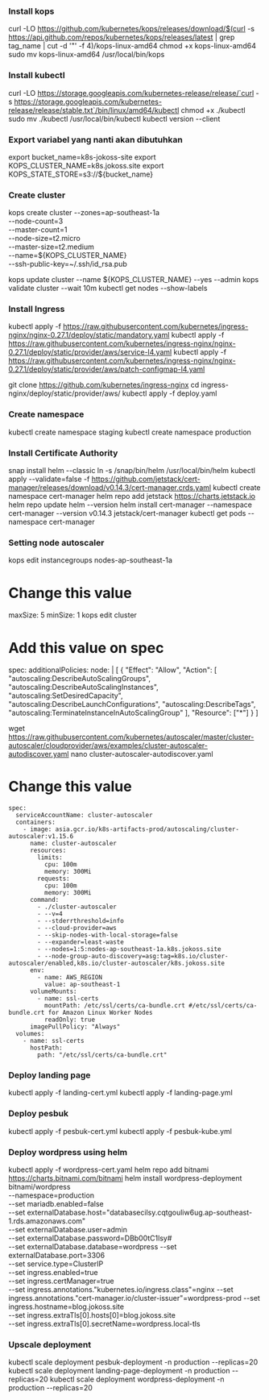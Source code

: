 ### Install kops ###
curl -LO https://github.com/kubernetes/kops/releases/download/$(curl -s https://api.github.com/repos/kubernetes/kops/releases/latest | grep tag_name | cut -d '"' -f 4)/kops-linux-amd64
chmod +x kops-linux-amd64
sudo mv kops-linux-amd64 /usr/local/bin/kops

### Install kubectl ###
curl -LO https://storage.googleapis.com/kubernetes-release/release/`curl -s https://storage.googleapis.com/kubernetes-release/release/stable.txt`/bin/linux/amd64/kubectl
chmod +x ./kubectl
sudo mv ./kubectl /usr/local/bin/kubectl
kubectl version --client

### Export variabel yang nanti akan dibutuhkan  ###
export bucket_name=k8s-jokoss-site
export KOPS_CLUSTER_NAME=k8s.jokoss.site
export KOPS_STATE_STORE=s3://${bucket_name}

### Create cluster ###
kops create cluster --zones=ap-southeast-1a \
--node-count=3 \
--master-count=1 \
--node-size=t2.micro \
--master-size=t2.medium \
--name=${KOPS_CLUSTER_NAME} \
--ssh-public-key=~/.ssh/id_rsa.pub

kops update cluster --name ${KOPS_CLUSTER_NAME} --yes --admin
kops validate cluster --wait 10m
kubectl get nodes --show-labels

### Install Ingress ###
kubectl apply -f https://raw.githubusercontent.com/kubernetes/ingress-nginx/nginx-0.27.1/deploy/static/mandatory.yaml
kubectl apply -f https://raw.githubusercontent.com/kubernetes/ingress-nginx/nginx-0.27.1/deploy/static/provider/aws/service-l4.yaml
kubectl apply -f https://raw.githubusercontent.com/kubernetes/ingress-nginx/nginx-0.27.1/deploy/static/provider/aws/patch-configmap-l4.yaml

git clone https://github.com/kubernetes/ingress-nginx
cd ingress-nginx/deploy/static/provider/aws/
kubectl apply -f deploy.yaml

### Create namespace ###
kubectl create namespace staging
kubectl create namespace production

### Install Certificate Authority ###
snap install helm --classic
ln -s /snap/bin/helm /usr/local/bin/helm
kubectl apply --validate=false -f https://github.com/jetstack/cert-manager/releases/download/v0.14.3/cert-manager.crds.yaml
kubectl create namespace cert-manager
helm repo add jetstack https://charts.jetstack.io
helm repo update
helm --version
helm install cert-manager --namespace cert-manager --version v0.14.3 jetstack/cert-manager
kubectl get pods --namespace cert-manager

### Setting node autoscaler ###
kops edit instancegroups nodes-ap-southeast-1a
# Change this value
  maxSize: 5
  minSize: 1
kops edit cluster
# Add this value on spec
spec:
  additionalPolicies:
    node: |
      [
        {
          "Effect": "Allow",
          "Action": [
            "autoscaling:DescribeAutoScalingGroups",
            "autoscaling:DescribeAutoScalingInstances",
            "autoscaling:SetDesiredCapacity",
            "autoscaling:DescribeLaunchConfigurations",
            "autoscaling:DescribeTags",
            "autoscaling:TerminateInstanceInAutoScalingGroup"
          ],
          "Resource": ["*"]
        }
      ]

wget https://raw.githubusercontent.com/kubernetes/autoscaler/master/cluster-autoscaler/cloudprovider/aws/examples/cluster-autoscaler-autodiscover.yaml
nano cluster-autoscaler-autodiscover.yaml
# Change this value
    spec:
      serviceAccountName: cluster-autoscaler
      containers:
        - image: asia.gcr.io/k8s-artifacts-prod/autoscaling/cluster-autoscaler:v1.15.6
          name: cluster-autoscaler
          resources:
            limits:
              cpu: 100m
              memory: 300Mi
            requests:
              cpu: 100m
              memory: 300Mi
          command:
            - ./cluster-autoscaler
            - --v=4
            - --stderrthreshold=info
            - --cloud-provider=aws
            - --skip-nodes-with-local-storage=false
            - --expander=least-waste
            - --nodes=1:5:nodes-ap-southeast-1a.k8s.jokoss.site
            - --node-group-auto-discovery=asg:tag=k8s.io/cluster-autoscaler/enabled,k8s.io/cluster-autoscaler/k8s.jokoss.site
          env:
            - name: AWS_REGION
              value: ap-southeast-1
          volumeMounts:
            - name: ssl-certs
              mountPath: /etc/ssl/certs/ca-bundle.crt #/etc/ssl/certs/ca-bundle.crt for Amazon Linux Worker Nodes
              readOnly: true
          imagePullPolicy: "Always"
      volumes:
        - name: ssl-certs
          hostPath:
            path: "/etc/ssl/certs/ca-bundle.crt"

### Deploy landing page ###
kubectl apply -f landing-cert.yml
kubectl apply -f landing-page.yml

### Deploy pesbuk ###
kubectl apply -f pesbuk-cert.yml
kubectl apply -f pesbuk-kube.yml

### Deploy wordpress using helm ###
kubectl apply -f wordpress-cert.yaml
helm repo add bitnami https://charts.bitnami.com/bitnami
helm install wordpress-deployment bitnami/wordpress \
--namespace=production \
--set mariadb.enabled=false \
--set externalDatabase.host="databasecilsy.cqtgouliw6ug.ap-southeast-1.rds.amazonaws.com" \
--set externalDatabase.user=admin \
--set externalDatabase.password=DBb00tC1lsy# \
--set externalDatabase.database=wordpress --set externalDatabase.port=3306 \
--set service.type=ClusterIP \
--set ingress.enabled=true \
--set ingress.certManager=true \
--set ingress.annotations."kubernetes\.io/ingress\.class"=nginx --set ingress.annotations."cert-manager\.io/cluster-issuer"=wordpress-prod --set ingress.hostname=blog.jokoss.site \
--set ingress.extraTls[0].hosts[0]=blog.jokoss.site \
--set ingress.extraTls[0].secretName=wordpress.local-tls

### Upscale deployment ###
kubectl scale deployment pesbuk-deployment -n production --replicas=20
kubectl scale deployment landing-page-deployment -n production --replicas=20
kubectl scale deployment wordpress-deployment -n production --replicas=20